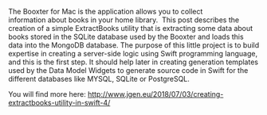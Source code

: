 The Booxter for Mac is the application allows you to collect information about books in your home library.  This post describes the creation of a simple ExtractBooks utility that is extracting some data about books stored in the SQLite database used by the Booxter and loads this data into the MongoDB database. The purpose of this little project is to build expertise in creating a server-side logic using Swift programming language, and this is the first step. It should help later in creating generation templates used by the Data Model Widgets to generate source code in Swift for the different databases like MYSQL, SQLite or PostgreSQL.

You will find more here: http://www.jgen.eu/2018/07/03/creating-extractbooks-utility-in-swift-4/
